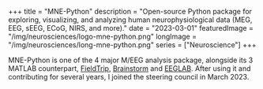 +++
title = "MNE-Python"
description = "Open-source Python package for exploring, visualizing, and analyzing human neurophysiological data (MEG, EEG, sEEG, ECoG, NIRS, and more)."
date = "2023-03-01"
featuredImage = "/img/neurosciences/logo-mne-python.png"
longImage = "/img/neurosciences/long-mne-python.png"
series = ["Neuroscience"]
+++

MNE-Python is one of the 4 major M/EEG analysis package, alongside its 3 MATLAB
counterpart, [FieldTrip](https://www.fieldtriptoolbox.org/),
[Brainstorm](https://neuroimage.usc.edu/brainstorm/Introduction) and
[EEGLAB](https://sccn.ucsd.edu/eeglab/index.php). After using it and contributing for
several years, I joined the steering council in March 2023.
